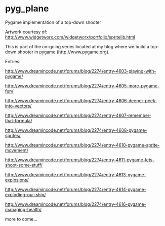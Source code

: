pyg_plane
=========

Pygame implementation of a top-down shooter

Artwork courtesy of: http://www.widgetworx.com/widgetworx/portfolio/spritelib.html

This is part of the on-going series located at my blog where we build a top-down shooter in pygame (http://www.pygame.org).

Entries:

http://www.dreamincode.net/forums/blog/2274/entry-4603-playing-with-pygame/

http://www.dreamincode.net/forums/blog/2274/entry-4605-more-pygame-fun/

http://www.dreamincode.net/forums/blog/2274/entry-4606-deeper-peek-into-vectors/

http://www.dreamincode.net/forums/blog/2274/entry-4607-remember-that-formula/

http://www.dreamincode.net/forums/blog/2274/entry-4608-pygame-sprites/

http://www.dreamincode.net/forums/blog/2274/entry-4610-pygame-sprite-movement/

http://www.dreamincode.net/forums/blog/2274/entry-4611-pygame-lets-shoot-some-stuff/

http://www.dreamincode.net/forums/blog/2274/entry-4613-pygame-explosions/

http://www.dreamincode.net/forums/blog/2274/entry-4614-pygame-exploding-our-ship/

http://www.dreamincode.net/forums/blog/2274/entry-4616-pygame-managing-health/

more to come...

